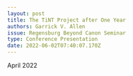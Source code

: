 ```yaml
---
layout: post
title: The TiNT Project after One Year
authors: Garrick V. Allen
issue: Regensburg Beyond Canon Seminar
type: Conference Presentation
date: 2022-06-02T07:40:07.170Z
---
```

April 2022